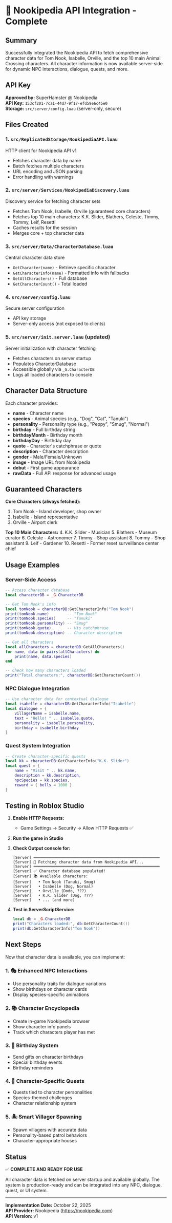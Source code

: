 # 🦝 Nookipedia API Integration - Complete

## Summary

Successfully integrated the Nookipedia API to fetch comprehensive character data for Tom Nook, Isabelle, Orville, and the top 10 main Animal Crossing characters. All character information is now available server-side for dynamic NPC interactions, dialogue, quests, and more.

## API Key

**Approved by:** SuperHamster @ Nookipedia  
**API Key:** `153cf201-7ca1-44d7-9f17-efd59e6c45e0`  
**Storage:** `src/server/config.luau` (server-only, secure)

## Files Created

### 1. `src/ReplicatedStorage/NookipediaAPI.luau`
HTTP client for Nookipedia API v1
- Fetches character data by name
- Batch fetches multiple characters  
- URL encoding and JSON parsing
- Error handling with warnings

### 2. `src/server/Services/NookipediaDiscovery.luau`
Discovery service for fetching character sets
- Fetches Tom Nook, Isabelle, Orville (guaranteed core characters)
- Fetches top 10 main characters: K.K. Slider, Blathers, Celeste, Timmy, Tommy, Leif, Resetti
- Caches results for the session
- Merges core + top character data

### 3. `src/server/Data/CharacterDatabase.luau`
Central character data store
- `GetCharacter(name)` - Retrieve specific character
- `GetCharacterInfo(name)` - Formatted info with fallbacks
- `GetAllCharacters()` - Full database
- `GetCharacterCount()` - Total loaded

### 4. `src/server/config.luau`
Secure server configuration
- API key storage
- Server-only access (not exposed to clients)

### 5. `src/server/init.server.luau` (updated)
Server initialization with character fetching
- Fetches characters on server startup
- Populates CharacterDatabase
- Accessible globally via `_G.CharacterDB`
- Logs all loaded characters to console

## Character Data Structure

Each character provides:
- **name** - Character name
- **species** - Animal species (e.g., "Dog", "Cat", "Tanuki")
- **personality** - Personality type (e.g., "Peppy", "Smug", "Normal")
- **birthday** - Full birthday string
- **birthdayMonth** - Birthday month
- **birthdayDay** - Birthday day
- **quote** - Character's catchphrase or quote
- **description** - Character description
- **gender** - Male/Female/Unknown
- **image** - Image URL from Nookipedia
- **debut** - First game appearance
- **rawData** - Full API response for advanced usage

## Guaranteed Characters

**Core Characters (always fetched):**
1. Tom Nook - Island developer, shop owner
2. Isabelle - Island representative
3. Orville - Airport clerk

**Top 10 Main Characters:**
4. K.K. Slider - Musician
5. Blathers - Museum curator
6. Celeste - Astronomer
7. Timmy - Shop assistant
8. Tommy - Shop assistant
9. Leif - Gardener
10. Resetti - Former reset surveillance center chief

## Usage Examples

### Server-Side Access
```lua
-- Access character database
local characterDB = _G.CharacterDB

-- Get Tom Nook's info
local tomNook = characterDB:GetCharacterInfo("Tom Nook")
print(tomNook.name)        -- "Tom Nook"
print(tomNook.species)     -- "Tanuki"
print(tomNook.personality) -- "Smug"
print(tomNook.quote)       -- His catchphrase
print(tomNook.description) -- Character description

-- Get all characters
local allCharacters = characterDB:GetAllCharacters()
for name, data in pairs(allCharacters) do
    print(name, data.species)
end

-- Check how many characters loaded
print("Total characters:", characterDB:GetCharacterCount())
```

### NPC Dialogue Integration
```lua
-- Use character data for contextual dialogue
local isabelle = characterDB:GetCharacterInfo("Isabelle")
local dialogue = {
    villagerName = isabelle.name,
    text = "Hello! " .. isabelle.quote,
    personality = isabelle.personality,
    birthday = isabelle.birthday
}
```

### Quest System Integration
```lua
-- Create character-specific quests
local kk = characterDB:GetCharacterInfo("K.K. Slider")
local quest = {
    name = "Visit " .. kk.name,
    description = kk.description,
    npcSpecies = kk.species,
    reward = { bells = 1000 }
}
```

## Testing in Roblox Studio

1. **Enable HTTP Requests:**
   - Game Settings → Security → Allow HTTP Requests ✅

2. **Run the game in Studio**

3. **Check Output console for:**
   ```
   [Server] ═══════════════════════════════════════════════════════
   [Server] 🦝 Fetching character data from Nookipedia API...
   [Server] ═══════════════════════════════════════════════════════
   [Server] ✅ Character database populated!
   [Server] 📚 Available characters:
   [Server]   • Tom Nook (Tanuki, Smug)
   [Server]   • Isabelle (Dog, Normal)
   [Server]   • Orville (Dodo, ???)
   [Server]   • K.K. Slider (Dog, ???)
   [Server]   • ... (and more)
   ```

4. **Test in ServerScriptService:**
   ```lua
   local db = _G.CharacterDB
   print("Characters loaded:", db:GetCharacterCount())
   print(db:GetCharacterInfo("Tom Nook"))
   ```

## Next Steps

Now that character data is available, you can implement:

### 1. 🎭 Enhanced NPC Interactions
- Use personality traits for dialogue variations
- Show birthdays on character cards
- Display species-specific animations

### 2. 📚 Character Encyclopedia
- Create in-game Nookipedia browser
- Show character info panels
- Track which characters player has met

### 3. 🎁 Birthday System
- Send gifts on character birthdays
- Special birthday events
- Birthday reminders

### 4. 🎯 Character-Specific Quests
- Quests tied to character personalities
- Species-themed challenges
- Character relationship system

### 5. 🏝️ Smart Villager Spawning
- Spawn villagers with accurate data
- Personality-based patrol behaviors
- Character-appropriate houses

## Status

✅ **COMPLETE AND READY FOR USE**

All character data is fetched on server startup and available globally. The system is production-ready and can be integrated into any NPC, dialogue, quest, or UI system.

---

**Implementation Date:** October 22, 2025  
**API Provider:** Nookipedia (https://nookipedia.com)  
**API Version:** v1

